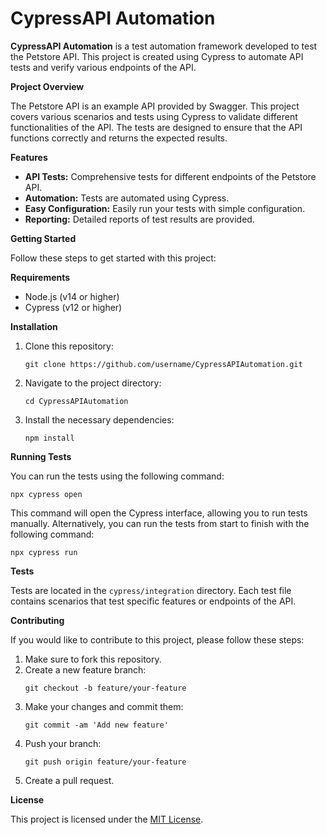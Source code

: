 <h1>CypressAPI Automation</h1>
<p><strong>CypressAPI Automation</strong> is a test automation framework developed to test the Petstore API. This project is created using Cypress to automate API tests and verify various endpoints of the API.</p>

<p><strong>Project Overview</strong></p>
<p>The Petstore API is an example API provided by Swagger. This project covers various scenarios and tests using Cypress to validate different functionalities of the API. The tests are designed to ensure that the API functions correctly and returns the expected results.</p>

<p><strong>Features</strong></p>
<ul>
  <li><strong>API Tests:</strong> Comprehensive tests for different endpoints of the Petstore API.</li>
  <li><strong>Automation:</strong> Tests are automated using Cypress.</li>
  <li><strong>Easy Configuration:</strong> Easily run your tests with simple configuration.</li>
  <li><strong>Reporting:</strong> Detailed reports of test results are provided.</li>
</ul>

<p><strong>Getting Started</strong></p>
<p>Follow these steps to get started with this project:</p>

<p><strong>Requirements</strong></p>
<ul>
  <li>Node.js (v14 or higher)</li>
  <li>Cypress (v12 or higher)</li>
</ul>

<p><strong>Installation</strong></p>
<ol>
  <li>Clone this repository:</li>
  <pre><code>git clone https://github.com/username/CypressAPIAutomation.git</code></pre>
  <li>Navigate to the project directory:</li>
  <pre><code>cd CypressAPIAutomation</code></pre>
  <li>Install the necessary dependencies:</li>
  <pre><code>npm install</code></pre>
</ol>

<p><strong>Running Tests</strong></p>
<p>You can run the tests using the following command:</p>
<pre><code>npx cypress open</code></pre>
<p>This command will open the Cypress interface, allowing you to run tests manually. Alternatively, you can run the tests from start to finish with the following command:</p>
<pre><code>npx cypress run</code></pre>

<p><strong>Tests</strong></p>
<p>Tests are located in the <code>cypress/integration</code> directory. Each test file contains scenarios that test specific features or endpoints of the API.</p>

<p><strong>Contributing</strong></p>
<p>If you would like to contribute to this project, please follow these steps:</p>
<ol>
  <li>Make sure to fork this repository.</li>
  <li>Create a new feature branch:</li>
  <pre><code>git checkout -b feature/your-feature</code></pre>
  <li>Make your changes and commit them:</li>
  <pre><code>git commit -am 'Add new feature'</code></pre>
  <li>Push your branch:</li>
  <pre><code>git push origin feature/your-feature</code></pre>
  <li>Create a pull request.</li>
</ol>

<p><strong>License</strong></p>
<p>This project is licensed under the <a href="LICENSE">MIT License</a>.</p>
